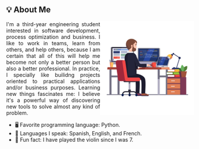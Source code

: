 <h2> 💡 About Me </h2>

<img width="50%" align="right" alt="Computer" src="computer.jpg" />

<p align="justify" >
I'm a third-year engineering student interested in software development, process optimization and business. I like to work in teams, learn from others, and help others, because I am certain that all of this will help me become not only a better person but also a better professional. In practice, I specially like builidng projects oriented to practical applications and/or business purposes. Learning new things fascinates me: I believe it's a powerful way of discovering new tools to solve almost any kind of problem.
</p>

- 🖥 Favorite programming language: Python.
- 💬 Languages I speak: Spanish, English, and French.
- 🎻 Fun fact: I have played the violin since I was 7.

